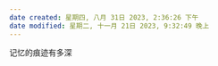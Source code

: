 ```yaml
---
date created: 星期四, 八月 31日 2023, 2:36:26 下午
date modified: 星期二, 十一月 21日 2023, 9:32:49 晚上
---
```

记忆的痕迹有多深

